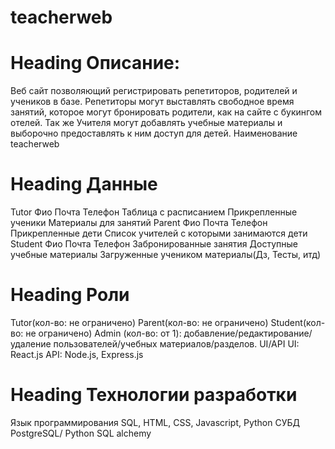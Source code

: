 # teacherweb
# Heading Описание:
Веб сайт позволяющий регистрировать репетиторов, родителей и учеников в базе. Репетиторы могут выставлять свободное время занятий, которое могут бронировать родители, как на сайте с букингом отелей. Так же Учителя могут добавлять учебные материалы и выборочно предоставлять к ним доступ для детей.
Наименование teacherweb
# Heading Данные
Tutor
    Фио
    Почта
    Телефон
    Таблица с расписанием
    Прикрепленные ученики
    Материалы для занятий
Parent
    Фио 
    Почта
    Телефон
    Прикрепленные дети
    Список учителей с которыми занимаются дети 
Student
    Фио
    Почта
    Телефон
    Забронированные занятия
    Доступные учебные материалы 
    Загруженные учеником материалы(Дз, Тесты, итд)
# Heading Роли 
Tutor(кол-во: не ограничено) 
Parent(кол-во: не ограничено) 
Student(кол-во: не ограничено) 
Admin  (кол-во: от 1): добавление/редактирование/удаление пользователей/учебных материалов/разделов.
UI/API
UI: React.js
API: Node.js, Express.js
# Heading Технологии разработки
Язык программирования
SQL, HTML, CSS, Javascript, Python
СУБД
PostgreSQL/ Python SQL alchemy
